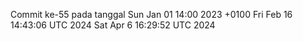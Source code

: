 Commit ke-55 pada tanggal Sun Jan 01 14:00 2023 +0100
Fri Feb 16 14:43:06 UTC 2024
Sat Apr  6 16:29:52 UTC 2024
